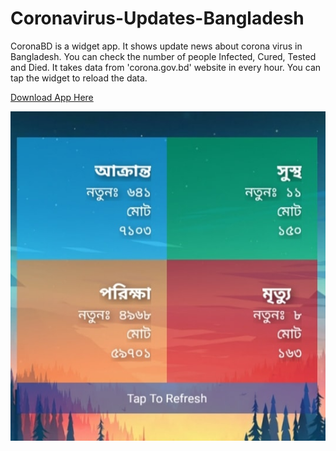 # Coronavirus-Updates-Bangladesh

CoronaBD is a widget app. It shows update news about corona virus in Bangladesh. You can check the number of people Infected, Cured, Tested and Died. It takes data from \'corona.gov.bd\' website in every hour. You can tap the widget to reload the data.

[Download App Here]("https://github.com/sarkerjr/Coronavirus-Updates-Bangladesh/raw/master/coronaBD.v1.apk")

![Preview Image](preview.jpg)
